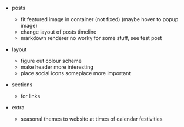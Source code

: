 - posts
	- fit featured image in container (not fixed) (maybe hover to popup image)
	- change layout of posts timeline
	- markdown renderer no worky for some stuff, see test post
- layout
	- figure out colour scheme
	- make header more interesting
	- place social icons someplace more important
- sections
	- for links

- extra
	- seasonal themes to website at times of calendar festivities
